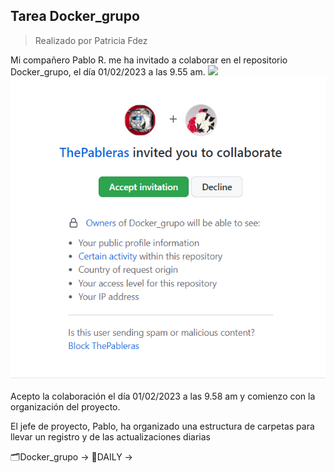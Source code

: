 ## Tarea Docker_grupo

> Realizado por Patricia Fdez

Mi compañero Pablo R. me ha invitado a colaborar en el repositorio Docker_grupo, el día 01/02/2023 a las 9.55 am.
![](assets/invitación_colaborador.png)
![](assets/colaborar.png)

Acepto la colaboración el día 01/02/2023 a las 9.58 am  y comienzo con la organización del proyecto.

El jefe de proyecto, Pablo, ha organizado una estructura de carpetas para llevar un registro y de las actualizaciones diarias

:card_index_dividers:Docker_grupo -> :open_file_folder:DAILY -> 
    